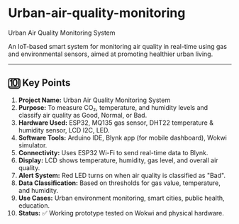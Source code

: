 # Urban-air-quality-monitoring
Urban Air Quality Monitoring System

An IoT-based smart system for monitoring air quality in real-time using gas and environmental sensors, aimed at promoting healthier urban living.

---

## 🔟 Key Points

1. **Project Name:** Urban Air Quality Monitoring System  
2. **Purpose:** To measure CO₂, temperature, and humidity levels and classify air quality as Good, Normal, or Bad.
3. **Hardware Used:** ESP32, MQ135 gas sensor, DHT22 temperature & humidity sensor, LCD I2C, LED.
4. **Software Tools:** Arduino IDE, Blynk app (for mobile dashboard), Wokwi simulator.
5. **Connectivity:** Uses ESP32 Wi-Fi to send real-time data to Blynk.
6. **Display:** LCD shows temperature, humidity, gas level, and overall air quality.
7. **Alert System:** Red LED turns on when air quality is classified as "Bad".
8. **Data Classification:** Based on thresholds for gas value, temperature, and humidity.
9. **Use Cases:** Urban environment monitoring, smart cities, public health, education.
10. **Status:** ✅ Working prototype tested on Wokwi and physical hardware.
  
